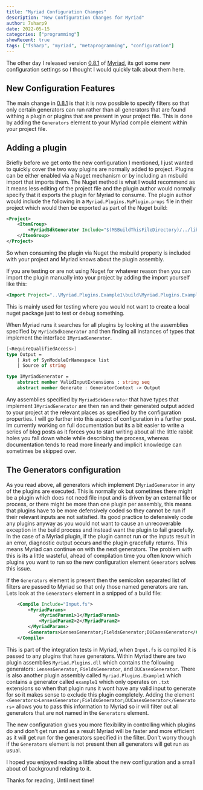 ```yaml
---
title: "Myriad Configuration Changes"
description: "New Configuration Changes for Myriad"
author: 7sharp9
date: 2022-05-15
categories: ["programming"]
showRecent: true
tags: ["fsharp", "myriad", "metaprogramming", "configuration"]
---
```

The other day I released version [0.8.1][1] of [Myriad][2], its got some new configuration settings so I thought I would quickly talk about them here.  <!--more-->

## New Configuration Features  
The main change in [0.8.1][1] is that it is now possible to specify filters so that only certain generators can run rather than all generators that are found withing a plugin or plugins that are present in your project file.  This is done by adding the `Generators` element to your Myriad compile element within your project file.  

## Adding a plugin  

Briefly before we get onto the new configuration I mentioned, I just wanted to quickly cover the two way plugins are normally added to project.  Plugins can be either enabled via a Nuget mechanism or by including an msbuild import that imports them.  The Nuget method is what I would recommend as it means less editing of the project file and the plugin author would normally  specify that it exports the plugin for Myriad to consume.  The plugin author would include the following in a `Myriad.Plugins.MyPlugin.props` file in their project which would then be exported as part of the Nuget build:

```xml
<Project>
    <ItemGroup>
        <MyriadSdkGenerator Include="$(MSBuildThisFileDirectory)/../lib/net8.0/Myriad.Plugins.MyPlugin.dll" />
    </ItemGroup>
</Project>
```

So when consuming the plugin via Nuget the msbuild property is included with your project and Myriad knows about the plugin assembly.

If you are testing or are not using Nuget for whatever reason then you can import the plugin manually into your project by adding the import yourself like this:

```xml
<Import Project="..\Myriad.Plugins.Example1\build\Myriad.Plugins.Example1.InTest.props" />
```

This is mainly used for testing where you would not want to create a local nuget package just to test or debug something.  

When Myriad runs it searches for all plugins by looking at the assemblies specified by `MyriadSdkGenerator` and then finding all instances of types that implement the interface `IMyriadGenerator`.  

```fsharp
[<RequireQualifiedAccess>]
type Output =
    | Ast of SynModuleOrNamespace list
    | Source of string

type IMyriadGenerator =
    abstract member ValidInputExtensions : string seq
    abstract member Generate : GeneratorContext -> Output
```

Any assemblies specified by `MyriadSdkGenerator` that have types that implement `IMyriadGenerator` are then ran and their generated output added to your project at the relevant places as specified by the configuration properties.  I will go further into this aspect of configuration in a further post.  Im currently working on full documentation but its a bit easier to write a series of blog posts as it forces you to start writing about all the little rabbit holes you fall down whole while describing the process, whereas documentation tends to read more linearly and implicit knowledge can sometimes be skipped over.  

## The Generators configuration

As you read above, all generators which implement `IMyriadGenerator` in any of the plugins are executed.  This is normally ok but sometimes there might be a plugin which does not need file input and is driven by an external file or process, or there might be more than one plugin per assembly, this means that plugins have to be more defensively coded so they cannot be run if their relevant inputs are not satisfied.  Its good practice to defensively code any plugins anyway as you would not want to cause an unrecoverable exception in the build process and instead want the plugin to fail gracefully.  In the case of a Myriad plugin, if the plugin cannot run or the inputs result in an error, diagnostic output occurs and the plugin gracefully returns.  This means Myriad can continue on with the next generators.  The problem with this is its a little wasteful, ahead of compilation time you often know which plugins you want to run so the new configuration element `Generators` solves this issue.

If the `Generators` element is present then the semicolon separated list of filters are passed to Myriad so that only those named generators are ran.  Lets look at the `Generators` element in a snipped of a build file:


```xml
    <Compile Include="Input.fs">
        <MyriadParams>
            <MyriadParam1>1</MyriadParam1>
            <MyriadParam2>2</MyriadParam2>
        </MyriadParams>
        <Generators>LensesGenerator;FieldsGenerator;DUCasesGenerator</Generators>
    </Compile>
```

This is part of the integration tests in Myriad, when `Input.fs` is compiled it is passed to any plugins that have generators.   Within Myriad there are two plugin assemblies `Myriad.Plugins.dll` which contains the following generators: `LensesGenerator`, `FieldsGenerator`, and `DUCasesGenerator`.  There is also another plugin assembly called `Myriad.Plugins.Example1` which contains a generator called `example1` which only operates on `.txt` extensions so when that plugin runs it wont have any valid input to generate for so it makes sense to exclude this plugin completely.  Adding the element `<Generators>LensesGenerator;FieldsGenerator;DUCasesGenerator</Generators>` allows you to pass this information to Myriad so ir will filter out all generators that are not named in the `Generators` element.  

The new configuration gives you more flexibility in controlling which plugins do and don't get run and as a result Myriad will be faster and more efficient as it will get run for the generators specified in the filter.  Don't worry though if the `Generators` element is not present then all generators will get run as usual.

I hoped you enjoyed reading a little about the new configuration and a small about of background relating to it.

Thanks for reading, Until next time!


[1]: https://www.nuget.org/packages/myriad
[2]: https://github.com/MoiraeSoftware/myriad
